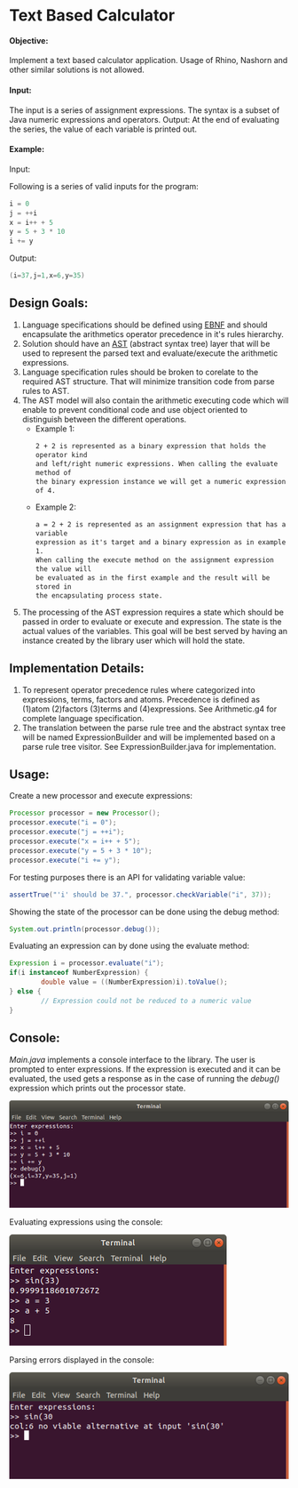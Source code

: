 # Text Based Calculator

#### Objective: 
Implement a text based calculator application. Usage of Rhino, Nashorn and other
similar solutions is not allowed.
#### Input: 
The input is a series of assignment expressions. The syntax is a subset of Java numeric
expressions and operators.
Output: At the end of evaluating the series, the value of each variable is printed out.
#### Example:
Input: 

Following is a series of valid inputs for the program:

```java
i = 0
j = ++i
x = i++ + 5
y = 5 + 3 * 10
i += y
```
Output:

```java
(i=37,j=1,x=6,y=35)
```

## Design Goals:
1. Language specifications should be defined using [EBNF](https://en.wikipedia.org/wiki/Extended_Backus%E2%80%93Naur_form) and should encapsulate
   the arithmetics operator precedence in it's rules hierarchy.
2. Solution should have an [AST](https://en.wikipedia.org/wiki/Abstract_syntax_tree) (abstract syntax tree) layer that will be used to 
   represent the parsed text and evaluate/execute the arithmetic expressions. 
3. Language specification rules should be broken to corelate to the required AST
   structure. That will minimize transition code from parse rules to AST.
4. The AST model will also contain the arithmetic executing code which will
   enable to prevent conditional code and use object oriented to distinguish
   between the different operations.
   *  Example 1:
        ```
        2 + 2 is represented as a binary expression that holds the operator kind
        and left/right numeric expressions. When calling the evaluate method of
        the binary expression instance we will get a numeric expression of 4.
        ```
   * Example 2:
        ```
        a = 2 + 2 is represented as an assignment expression that has a variable
        expression as it's target and a binary expression as in example 1.
        When calling the execute method on the assignment expression the value will
        be evaluated as in the first example and the result will be stored in 
        the encapsulating process state.
        ```
5. The processing of the AST expression requires a state which should be passed
   in order to evaluate or execute and expression. The state is the actual values
   of the variables. This goal will be best served by having an instance created
   by the library user which will hold the state. 
   



## Implementation Details:
1. To represent operator precedence rules where categorized into expressions, terms,
   factors and atoms. Precedence is defined as (1)atom (2)factors (3)terms and (4)expressions.
   See Arithmetic.g4 for complete language specification.
2. The translation between the parse rule tree and the abstract syntax tree
   will be named ExpressionBuilder and will be implemented based on a parse rule 
   tree visitor. 
   See ExpressionBuilder.java for implementation.


## Usage:
Create a new processor and execute expressions:
```java
Processor processor = new Processor();
processor.execute("i = 0");
processor.execute("j = ++i");
processor.execute("x = i++ + 5");
processor.execute("y = 5 + 3 * 10");
processor.execute("i += y");
```

For testing purposes there is an API for validating variable value:
```java
assertTrue("'i' should be 37.", processor.checkVariable("i", 37));
```

Showing the state of the processor can be done using the debug method:
```java
System.out.println(processor.debug());
```

Evaluating an expression can by done using the evaluate method:
```java
Expression i = processor.evaluate("i");
if(i instanceof NumberExpression) {
        double value = ((NumberExpression)i).toValue();
} else {
        // Expression could not be reduced to a numeric value
}
```


## Console:

_Main.java_ implements a console interface to the library. The user is prompted to enter expressions. If the expression is executed and it can be evaluated, the used gets a response as in the case of running the _debug()_ expression which prints out the processor state. 

![Console](images/console.png "Console")

Evaluating expressions using the console:

![Console](images/console_eval.png "Console")

Parsing errors displayed in the console:

![Console](images/console_errors.png "Console")